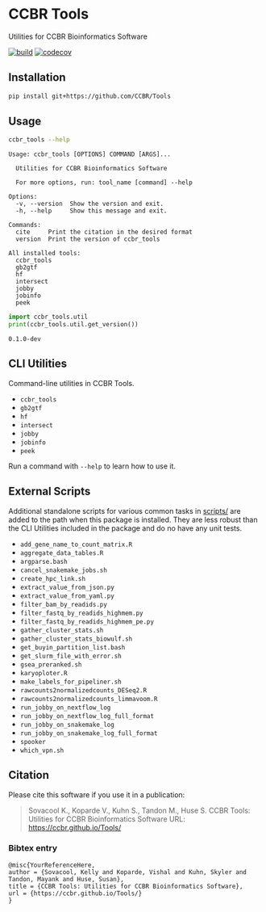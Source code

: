 <!-- README.md is generated from README.qmd. Please edit that file -->

# CCBR Tools

Utilities for CCBR Bioinformatics Software

[![build](https://github.com/CCBR/Tools/actions/workflows/build-python.yml/badge.svg)](https://github.com/CCBR/Tools/actions/workflows/build-python.yml)
[![codecov](https://codecov.io/gh/CCBR/Tools/graph/badge.svg?token=O73NOR65B3)](https://codecov.io/gh/CCBR/Tools)

## Installation

```sh
pip install git+https://github.com/CCBR/Tools
```

## Usage

```sh
ccbr_tools --help
```

    Usage: ccbr_tools [OPTIONS] COMMAND [ARGS]...

      Utilities for CCBR Bioinformatics Software

      For more options, run: tool_name [command] --help

    Options:
      -v, --version  Show the version and exit.
      -h, --help     Show this message and exit.

    Commands:
      cite     Print the citation in the desired format
      version  Print the version of ccbr_tools

    All installed tools:
      ccbr_tools
      gb2gtf
      hf
      intersect
      jobby
      jobinfo
      peek

```python
import ccbr_tools.util
print(ccbr_tools.util.get_version())
```

    0.1.0-dev

## CLI Utilities

Command-line utilities in CCBR Tools.

- `ccbr_tools`
- `gb2gtf`
- `hf`
- `intersect`
- `jobby`
- `jobinfo`
- `peek`

Run a command with `--help` to learn how to use it.

## External Scripts

Additional standalone scripts for various common tasks in
[scripts/](scripts/) are added to the path when this package is
installed. They are less robust than the CLI Utilities included in the
package and do no have any unit tests.

- `add_gene_name_to_count_matrix.R`
- `aggregate_data_tables.R`
- `argparse.bash`
- `cancel_snakemake_jobs.sh`
- `create_hpc_link.sh`
- `extract_value_from_json.py`
- `extract_value_from_yaml.py`
- `filter_bam_by_readids.py`
- `filter_fastq_by_readids_highmem.py`
- `filter_fastq_by_readids_highmem_pe.py`
- `gather_cluster_stats.sh`
- `gather_cluster_stats_biowulf.sh`
- `get_buyin_partition_list.bash`
- `get_slurm_file_with_error.sh`
- `gsea_preranked.sh`
- `karyoploter.R`
- `make_labels_for_pipeliner.sh`
- `rawcounts2normalizedcounts_DESeq2.R`
- `rawcounts2normalizedcounts_limmavoom.R`
- `run_jobby_on_nextflow_log`
- `run_jobby_on_nextflow_log_full_format`
- `run_jobby_on_snakemake_log`
- `run_jobby_on_snakemake_log_full_format`
- `spooker`
- `which_vpn.sh`

## Citation

Please cite this software if you use it in a publication:

> Sovacool K., Koparde V., Kuhn S., Tandon M., Huse S. CCBR Tools:
> Utilities for CCBR Bioinformatics Software URL:
> https://ccbr.github.io/Tools/

### Bibtex entry

    @misc{YourReferenceHere,
    author = {Sovacool, Kelly and Koparde, Vishal and Kuhn, Skyler and Tandon, Mayank and Huse, Susan},
    title = {CCBR Tools: Utilities for CCBR Bioinformatics Software},
    url = {https://ccbr.github.io/Tools/}
    }
